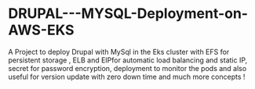 # DRUPAL---MYSQL-Deployment-on-AWS-EKS
A Project to deploy Drupal with MySql in the Eks cluster with EFS for persistent storage , ELB and EIPfor automatic load balancing and static IP,  secret for password encryption, deployment to monitor the pods and also useful for version update with zero down time and much more concepts !
